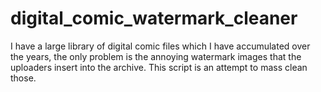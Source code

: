 # digital_comic_watermark_cleaner
I have a large library of digital comic files which I have accumulated over the years, the only problem is the annoying watermark images that the uploaders insert into the archive.  This script is an attempt to mass clean those. 
